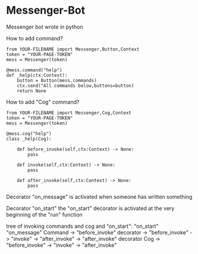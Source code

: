 # Messenger-Bot
Messenger bot wrote in python


How to add command?

    from YOUR-FILENAME import Messenger,Button,Context
    token = "YOUR-PAGE-TOKEN"
    mess = Messenger(token)
    
    @mess.command("help")
    def _help(ctx:Context):
        button = Button(mess.commands)
        ctx.send("All commands below,buttons=button)
        return None

How to add "Cog" command?

    from YOUR-FILENAME import Messenger,Cog,Context
    token = "YOUR-PAGE-TOKEN"
    mess = Messenger(token)

    @mess.cog("help")
    class _help(Cog):
    
        def before_invoke(self,ctx:Context) -> None:
            pass
            
        def invoke(self,ctx:Context) -> None:
            pass
            
        def after_invoke(self,ctx:Context) -> None:
            pass

Decorator "on_message" is activated when someone has written something

Decorator "on_start" the "on_start" decorator is activated at the very beginning of the "run" function


tree of invoking commands and cog and "on_start":
    "on_start"
    "on_message"
    Command -> "before_invoke" decorator -> "before_invoke" -> "invoke" -> "after_invoke" -> "after_invoke" decorator
    Cog -> "before_invoke" -> "invoke" -> "after_invoke"
    



    
